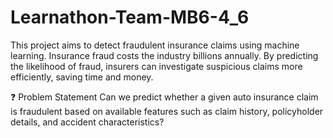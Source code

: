 # Learnathon-Team-MB6-4_6
This project aims to detect fraudulent insurance claims using machine learning. Insurance fraud costs the industry billions annually. By predicting the likelihood of fraud, insurers can investigate suspicious claims more efficiently, saving time and money.

❓ Problem Statement
Can we predict whether a given auto insurance claim is fraudulent based on available features such as claim history, policyholder details, and accident characteristics?
